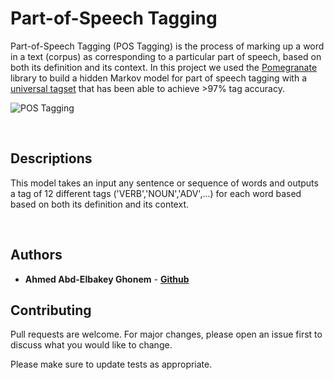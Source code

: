 # Part-of-Speech Tagging 

Part-of-Speech Tagging (POS Tagging) is the process of marking up a word in a text (corpus) as corresponding to a particular part of speech, based on both its definition and its context. In this project we used the [Pomegranate](https://github.com/jmschrei/pomegranate) library to build a hidden Markov model for part of speech tagging with a [universal tagset](http://www.petrovi.de/data/universal.pdf) that has been able to achieve >97% tag accuracy.
<br />


![POS Tagging](https://i.ibb.co/0nLD1pp/Screen-Shot-2020-06-05-at-2-31-40-AM.png)


<br />

## Descriptions
 
This model takes an input any sentence or sequence of words and outputs a tag of 12 different tags ('VERB','NOUN','ADV',...) for each word based based on both its definition and its context.

<br />




## Authors

- **Ahmed Abd-Elbakey Ghonem** - [**Github**](https://github.com/3ba2ii)


## Contributing
Pull requests are welcome. For major changes, please open an issue first to discuss what you would like to change.

Please make sure to update tests as appropriate.





